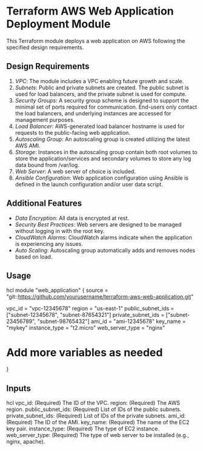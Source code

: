 #  Terraform AWS Web Application Deployment Module

This Terraform module deploys a web application on AWS following the specified design requirements.

## Design Requirements

1. *VPC*: The module includes a VPC enabling future growth and scale.
2. *Subnets*: Public and private subnets are created. The public subnet is used for load balancers, and the private subnet is used for compute.
3. *Security Groups*: A security group scheme is designed to support the minimal set of ports required for communication. End-users only contact the load balancers, and underlying instances are accessed for management purposes.
4. *Load Balancer*: AWS-generated load balancer hostname is used for requests to the public-facing web application.
5. *Autoscaling Group*: An autoscaling group is created utilizing the latest AWS AMI.
6. *Storage*: Instances in the autoscaling group contain both root volumes to store the application/services and secondary volumes to store any log data bound from /var/log.
7. *Web Server*: A web server of choice is included.
8. *Ansible Configuration*: Web application configuration using Ansible is defined in the launch configuration and/or user data script.
 

## Additional Features

- *Data Encryption*: All data is encrypted at rest.
- *Security Best Practices*: Web servers are designed to be managed without logging in with the root key.
- *CloudWatch Alarms*: CloudWatch alarms indicate when the application is experiencing any issues.
- *Auto Scaling*: Autoscaling group automatically adds and removes nodes based on load.

 
## Usage

hcl
module "web_application" {
  source = "git::https://github.com/yourusername/terraform-aws-web-application.git"

  vpc_id             = "vpc-12345678"
  region             = "us-east-1"
  public_subnet_ids  = ["subnet-12345678", "subnet-87654321"]
  private_subnet_ids = ["subnet-23456789", "subnet-98765432"]
  ami_id             = "ami-12345678"
  key_name           = "mykey"
  instance_type      = "t2.micro"
  web_server_type    = "nginx"
  # Add more variables as needed
}


## Inputs
hcl
vpc_id: (Required) The ID of the VPC.
region: (Required) The AWS region.
public_subnet_ids: (Required) List of IDs of the public subnets.
private_subnet_ids: (Required) List of IDs of the private subnets.
ami_id: (Required) The ID of the AMI.
key_name: (Required) The name of the EC2 key pair.
instance_type: (Required) The type of EC2 instance.
web_server_type: (Required) The type of web server to be installed (e.g., nginx, apache).
